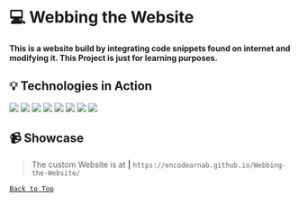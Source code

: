 # :computer: Webbing the Website
**This is a website build by integrating code snippets found on internet and modifying it. This Project is just for learning purposes.**    
## :bulb: Technologies in Action  
<img src="https://img.shields.io/badge/HTML5-20232A?style=for-the-badge&logo=html5&logoColor=E34F26">  <img src="https://img.shields.io/badge/CSS3-20232A?style=for-the-badge&logo=css3&logoColor=1572B6">  <img src="https://img.shields.io/badge/Sass-20232A?style=for-the-badge&logo=sass&logoColor=CC6699">  <img src="https://img.shields.io/badge/Bootstrap-20232A?style=for-the-badge&logo=bootstrap&logoColor=9933CC">  <img src="https://img.shields.io/badge/jQuery-20232A?style=for-the-badge&logo=jquery&logoColor=0769AD">  <img src="https://img.shields.io/badge/JavaScript-20232A?style=for-the-badge&logo=javascript&logoColor=F7DF1E">    <img src="https://img.shields.io/badge/React-20232A?style=for-the-badge&logo=react&logoColor=61DAFB">  <img src="https://img.shields.io/badge/SVG-20232A?style=for-the-badge&logo=SVG&logoColor=FFB13B">    
## :video_camera: Showcase
>The custom Website is at **|** ```https://encodearnab.github.io/Webbing-the-Website/```  

<!--<p align="right">
<a href=#> Back to Top </a> 
</p>-->

[```Back to Top```](#)
